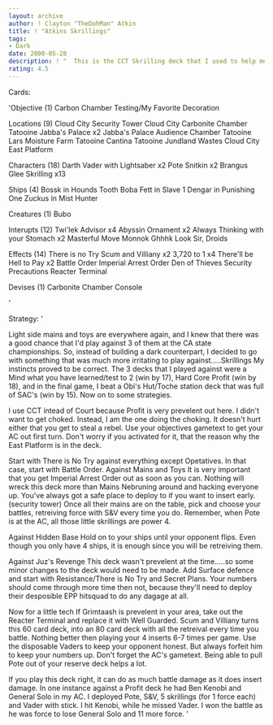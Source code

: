 ```yaml
---
layout: archive
author: ! Clayton "TheDohMan" Atkin
title: ! "Atkins Skrillings"
tags:
- Dark
date: 2000-05-28
description: ! "  This is the CCT Skrilling deck that I used to help me WIN the California State Championship. (stressing win for all the jabroni's who'll say 'it sucks, it'll never win.')"
rating: 4.5
---
```

Cards: 

'Objective (1)
Carbon Chamber Testing/My Favorite Decoration

Locations (9)
Cloud City Security Tower
Cloud City Carbonite Chamber
Tatooine Jabba's Palace x2
Jabba's Palace Audience Chamber
Tatooine Lars Moisture Farm
Tatooine Cantina
Tatooine Jundland Wastes
Cloud City East Platform

Characters (18)
Darth Vader with Lightsaber x2
Pote Snitkin x2
Brangus Glee
Skrilling x13

Ships (4)
Bossk in Hounds Tooth
Boba Fett in Slave 1
Dengar in Punishing One
Zuckus in Mist Hunter

Creatures (1)
Bubo

Interupts (12)
Twi'lek Advisor x4
Abyssin Ornament x2
Always Thinking with your Stomach x2
Masterful Move
Monnok
Ghhhk
Look Sir, Droids

Effects (14)
There is no Try
Scum and Villiany x2
3,720 to 1 x4
There'll be Hell to Pay x2
Battle Order
Imperial Arrest Order
Den of Thieves
Security Precautions
Reacter Terminal

Devises (1)
Carbonite Chamber Console


'

Strategy: '

  Light side mains and toys are everywhere again, and I knew that there was a good chance that I'd play against 3 of them at the CA state championships.	So, instead of building a dark counterpart, I decided to go with something that was much more irritating to play against.....Skrillings My instincts proved to be correct.  The 3 decks that I played against were a Mind what you have learned/test to 2 (win by 17), Hard Core Profit (win by 18), and in the final game, I beat a Obi's Hut/Toche station deck that was full of SAC's (win by 15).  Now on to some strategies.

  I use CCT intead of Court because Profit is very prevelent out here.	I didn't want to get choked.  Instead, I am the one doing the choking. It doesn't hurt either that you get to steal a rebel.	Use your objectives gametext to get your AC out first turn.  Don't worry if you activated for it, that the reason why the East Platform is in the deck.

  Start with There is No Try against everything except Opetatives.  In that case, start with Battle Order.
  Against Mains and Toys  It is very important that you get Imperial Arrest Order out as soon as you can.  Nothing will wreck this deck more than Mains Nebruning around and hacking everyone up.  You've always got a safe place to deploy to if you want to insert early. (security tower) Once all their mains are on the table, pick and choose your battles, retreiving force with S&V every time you do.  Remember, when Pote is at the AC, all those little skrillings are power 4.

  Against Hidden Base	Hold on to your ships until your opponent flips.  Even though you only have 4 ships, it is enough since you will be retreiving them.

  Against Juz's Revenge This deck wasn't prevelent at the time.....so some minor changes to the deck would need to be made.	Add Surface defence and start with Resistance/There is No Try and Secret Plans.  Your numbers should come through more time then not, because they'll need to deploy their desposible EPP hitsquad to do any dagage at all.

  Now for a little tech
  If Grimtaash is prevelent in your area, take out the Reacter Terminal and replace it with Well Guarded.  Scum and Villiany turns this 60 card deck, into an 80 card deck with all the retreival every time you battle.  Nothing better then playing your 4 inserts 6-7 times per game.  Use the disposable Vaders to keep your opponent honest.  But always forfeit him to keep your numbers up.  Don't forget the AC's gametext.  Being able to pull Pote out of your reserve deck helps a lot.

  If you play this deck right, it can do as much battle damage as it does insert damage.  In one instance against a Profit deck he had Ben Kenobi and General Solo in my AC. I deployed Pote, S&V, 5 skrillings (for 1 force each) and Vader with stick.  I hit Kenobi, while he missed Vader.	I won the battle as he was force to lose General Solo and 11 more force.    '